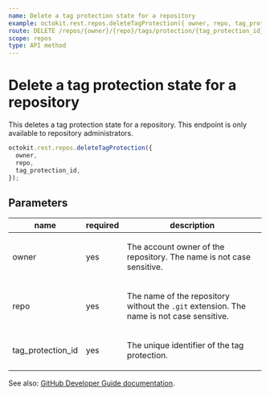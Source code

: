 ```yaml
---
name: Delete a tag protection state for a repository
example: octokit.rest.repos.deleteTagProtection({ owner, repo, tag_protection_id })
route: DELETE /repos/{owner}/{repo}/tags/protection/{tag_protection_id}
scope: repos
type: API method
---
```


# Delete a tag protection state for a repository

This deletes a tag protection state for a repository.
This endpoint is only available to repository administrators.

```js
octokit.rest.repos.deleteTagProtection({
  owner,
  repo,
  tag_protection_id,
});
```

## Parameters

<table>
  <thead>
    <tr>
      <th>name</th>
      <th>required</th>
      <th>description</th>
    </tr>
  </thead>
  <tbody>
    <tr><td>owner</td><td>yes</td><td>

The account owner of the repository. The name is not case sensitive.

</td></tr>
<tr><td>repo</td><td>yes</td><td>

The name of the repository without the `.git` extension. The name is not case sensitive.

</td></tr>
<tr><td>tag_protection_id</td><td>yes</td><td>

The unique identifier of the tag protection.

</td></tr>
  </tbody>
</table>

See also: [GitHub Developer Guide documentation](https://docs.github.com/rest/reference/repos#delete-tag-protection-state-for-a-repository).
